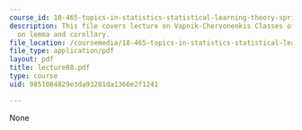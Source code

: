 ```yaml
---
course_id: 18-465-topics-in-statistics-statistical-learning-theory-spring-2007
description: This file covers lecture on Vapnik-Chervonenkis Classes of Sets based
  on lemma and corollary.
file_location: /coursemedia/18-465-topics-in-statistics-statistical-learning-theory-spring-2007/9851084829e3da93281da1366e2f1241_lecture08.pdf
file_type: application/pdf
layout: pdf
title: lecture08.pdf
type: course
uid: 9851084829e3da93281da1366e2f1241

---
```

None